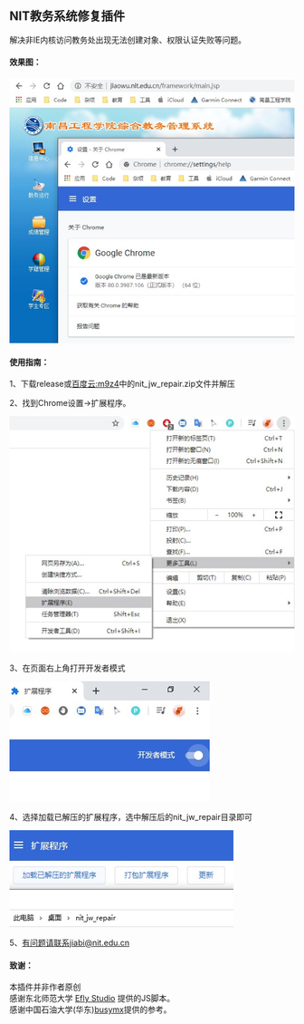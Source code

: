 ## NIT教务系统修复插件

解决非IE内核访问教务处出现无法创建对象、权限认证失败等问题。


#### 效果图：

![](img/demo.jpg)


#### 使用指南：

1、下载release或[百度云:m9z4]()中的nit_jw_repair.zip文件并解压

2、找到Chrome设置->扩展程序。

![](img/step1.jpg)

3、在页面右上角打开开发者模式

![](img/step2.jpg)

4、选择加载已解压的扩展程序，选中解压后的nit_jw_repair目录即可

![](img/step3.jpg)

5、有问题请联系jiabi@nit.edu.cn

#### 致谢：

本插件并非作者原创  
感谢东北师范大学 [Efly Studio](https://github.com/EflyStudio/nenu-jwc-repair) 提供的JS脚本。  
感谢中国石油大学(华东)[busymx](https://github.com/busymx/upc-jwxt-repair)提供的参考。
